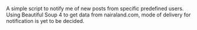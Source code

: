 A simple script to notify me of new posts from specific predefined users. Using Beautiful Soup 4 to get data from nairaland.com, mode of delivery for notification is yet to be decided.